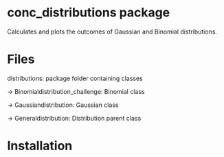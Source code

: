 # conc_distributions package


Calculates and plots the outcomes of Gaussian and Binomial distributions.


# Files

distributions: package folder containing classes

-> Binomialdistribution_challenge: Binomial class

-> Gaussiandistribution: Gaussian class

-> Generaldistribution: Distribution parent class

# Installation

